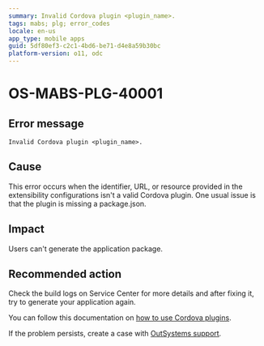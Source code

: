 ```yaml
---
summary: Invalid Cordova plugin <plugin_name>.
tags: mabs; plg; error_codes
locale: en-us
app_type: mobile apps
guid: 5df80ef3-c2c1-4bd6-be71-d4e8a59b30bc
platform-version: o11, odc
---
```


# OS-MABS-PLG-40001

## Error message

`Invalid Cordova plugin <plugin_name>.`

## Cause

This error occurs when the identifier, URL, or resource provided in the
extensibility configurations isn't a valid Cordova plugin. One usual issue is
that the plugin is missing a package.json.

## Impact

Users can't generate the application package.

## Recommended action

Check the build logs on Service Center for more details and after fixing it,
try to generate your application again.

You can follow this documentation on [how to use Cordova
plugins](https://success.outsystems.com/Documentation/11/Extensibility_and_Integration/Mobile_Plugins/Using_Cordova_Plugins).

If the problem persists, create a case with [OutSystems
support](https://www.outsystems.com/support/portal/open-support-case?ErrorCode=OS-MABS-PLG-40001).
